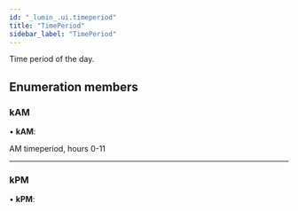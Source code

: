 ```yaml
---
id: "_lumin_.ui.timeperiod"
title: "TimePeriod"
sidebar_label: "TimePeriod"
---
```


Time period of the day.

## Enumeration members

###  kAM

• **kAM**:

AM timeperiod, hours 0-11

___

###  kPM

• **kPM**:
